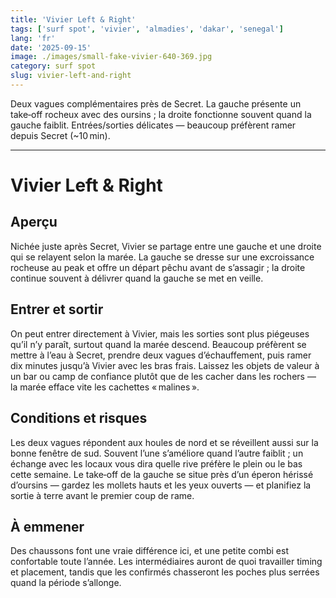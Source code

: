 ```yaml
---
title: 'Vivier Left & Right'
tags: ['surf spot', 'vivier', 'almadies', 'dakar', 'senegal']
lang: 'fr'
date: '2025-09-15'
image: ./images/small-fake-vivier-640-369.jpg
category: surf spot
slug: vivier-left-and-right
---
```


Deux vagues complémentaires près de Secret. La gauche présente un take‑off rocheux avec des oursins ; la droite fonctionne souvent quand la gauche faiblit. Entrées/sorties délicates — beaucoup préfèrent ramer depuis Secret (~10 min).

---

# Vivier Left & Right

## Aperçu

Nichée juste après Secret, Vivier se partage entre une gauche et une droite qui se relayent selon la marée. La gauche se dresse sur une excroissance rocheuse au peak et offre un départ pêchu avant de s’assagir ; la droite continue souvent à délivrer quand la gauche se met en veille.

## Entrer et sortir

On peut entrer directement à Vivier, mais les sorties sont plus piégeuses qu’il n’y paraît, surtout quand la marée descend. Beaucoup préfèrent se mettre à l’eau à Secret, prendre deux vagues d’échauffement, puis ramer dix minutes jusqu’à Vivier avec les bras frais. Laissez les objets de valeur à un bar ou camp de confiance plutôt que de les cacher dans les rochers — la marée efface vite les cachettes « malines ».

## Conditions et risques

Les deux vagues répondent aux houles de nord et se réveillent aussi sur la bonne fenêtre de sud. Souvent l’une s’améliore quand l’autre faiblit ; un échange avec les locaux vous dira quelle rive préfère le plein ou le bas cette semaine. Le take‑off de la gauche se situe près d’un éperon hérissé d’oursins — gardez les mollets hauts et les yeux ouverts — et planifiez la sortie à terre avant le premier coup de rame.

## À emmener

Des chaussons font une vraie différence ici, et une petite combi est confortable toute l’année. Les intermédiaires auront de quoi travailler timing et placement, tandis que les confirmés chasseront les poches plus serrées quand la période s’allonge.
